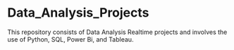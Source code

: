 # Data_Analysis_Projects
This repository consists of Data Analysis Realtime projects and involves the use of Python, SQL, Power Bi, and Tableau.
